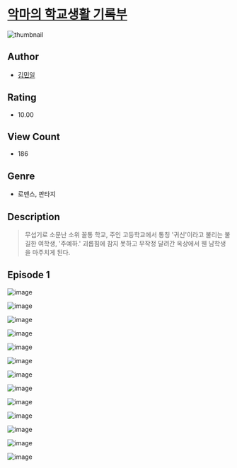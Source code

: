 # [악마의 학교생활 기록부](https://comic.naver.com/challenge/list?titleId=810078)
![thumbnail](https://image-comic.pstatic.net/user_contents_data/challenge_comic/2023/05/23/365818/upload_3618752472462931298_480x623.jpeg)

## Author
- [김민일](https://comic.naver.com/artistTitle?id=365818)

## Rating
- 10.00

## View Count
- 186

## Genre
- 로맨스, 판타지

## Description
> 무섭기로 소문난 소위 꼴통 학교, 주인 고등학교에서 통칭 '귀신'이라고 불리는 불길한 여학생, '주예하.' 괴롭힘에 참지 못하고 무작정 달려간 옥상에서 웬 남학생을 마주치게 된다.


## Episode 1
![image](https://image-comic.pstatic.net/user_contents_data/challenge_comic/2023/05/23/365818/upload_3558232045378614838.jpeg)

![image](https://image-comic.pstatic.net/user_contents_data/challenge_comic/2023/05/23/365818/upload_7005406619129427810.jpeg)

![image](https://image-comic.pstatic.net/user_contents_data/challenge_comic/2023/05/23/365818/upload_3847309268771813219.jpeg)

![image](https://image-comic.pstatic.net/user_contents_data/challenge_comic/2023/05/23/365818/upload_7161621035168576562.jpeg)

![image](https://image-comic.pstatic.net/user_contents_data/challenge_comic/2023/05/23/365818/upload_3544957654364938598.jpeg)

![image](https://image-comic.pstatic.net/user_contents_data/challenge_comic/2023/05/23/365818/upload_3919035900481253473.jpeg)

![image](https://image-comic.pstatic.net/user_contents_data/challenge_comic/2023/05/23/365818/upload_3472337307122754613.jpeg)

![image](https://image-comic.pstatic.net/user_contents_data/challenge_comic/2023/05/23/365818/upload_7233399160684755248.jpeg)

![image](https://image-comic.pstatic.net/user_contents_data/challenge_comic/2023/05/23/365818/upload_3487583148205027376.jpeg)

![image](https://image-comic.pstatic.net/user_contents_data/challenge_comic/2023/05/23/365818/upload_4135768136495937841.jpeg)

![image](https://image-comic.pstatic.net/user_contents_data/challenge_comic/2023/05/23/365818/upload_3761741962461406308.jpeg)

![image](https://image-comic.pstatic.net/user_contents_data/challenge_comic/2023/05/23/365818/upload_3473181727738181473.jpeg)

![image](https://image-comic.pstatic.net/user_contents_data/challenge_comic/2023/05/23/365818/upload_7305511734601867618.jpeg)
